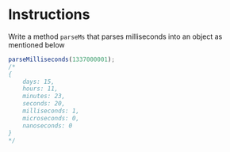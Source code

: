 # Instructions

Write a method `parseMs` that parses milliseconds into an object as mentioned below

```js
parseMilliseconds(1337000001);
/*
{
	days: 15,
	hours: 11,
	minutes: 23,
	seconds: 20,
	milliseconds: 1,
	microseconds: 0,
	nanoseconds: 0
}
*/
```
